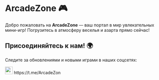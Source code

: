 # ArcadeZone 🎮
Добро пожаловать на **ArcadeZone** — ваш портал в мир увлекательных мини-игр! Погрузитесь в атмосферу веселья и азарта прямо сейчас!

## Присоединяйтесь к нам! 🌍

Следите за обновлениями и новыми играми в наших соцсетях:
<div>
<img src="https://github.com/user-attachments/assets/0fe08685-8aed-44f1-a55c-a45683e559b1" width="25" height="25">
https://t.me/ArcadeZon
</div>
